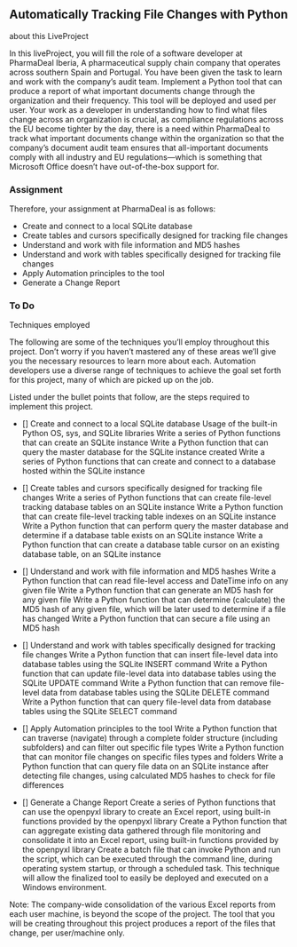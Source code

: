 ## Automatically Tracking File Changes with Python ##

about this LiveProject

In this liveProject, you will fill the role of a software developer at PharmaDeal Iberia,
A pharmaceutical supply chain company that operates across southern Spain and Portugal. 
You have been given the task to learn and work with the company’s audit team.
Implement a Python tool that can produce a report of what important documents 
change through the organization and their frequency. 
This tool will be deployed and used per user. 
Your work as a developer in understanding how to find what files change across an organization is crucial, 
as compliance regulations across the EU become tighter by the day, 
there is a need within PharmaDeal to track what important 
documents change within the organization so that the company’s document 
audit team ensures that all-important documents comply with all industry 
and EU regulations—which is something that Microsoft Office doesn’t have out-of-the-box support for.

### Assignment ###

Therefore, your assignment at PharmaDeal is as follows:

*  Create and connect to a local SQLite database
*  Create tables and cursors specifically designed for tracking file changes
*  Understand and work with file information and MD5 hashes
*  Understand and work with tables specifically designed for tracking file changes
*  Apply Automation principles to the tool
*  Generate a Change Report

### To Do ###

Techniques employed

The following are some of the techniques you’ll employ throughout this project.
Don’t worry if you haven’t mastered any of these areas 
we’ll give you the necessary resources to learn more about each.
Automation developers use a diverse range of techniques to achieve the goal
set forth for this project, many of which are picked up on the job.

Listed under the bullet points that follow, are the steps required to implement this project.

- [] Create and connect to a local SQLite database
        Usage of the built-in Python OS, sys, and SQLite libraries
        Write a series of Python functions that can create an SQLite instance
        Write a Python function that can query the master database for the SQLite instance created
        Write a series of Python functions that can create and connect to a database hosted within the SQLite instance

- [] Create tables and cursors specifically designed for tracking file changes
        Write a series of Python functions that can create file-level tracking database tables on an SQLite instance
        Write a Python function that can create file-level tracking table indexes on an SQLite instance
        Write a Python function that can perform query the master database and determine if a database table exists on an SQLite instance
        Write a Python function that can create a database table cursor on an existing database table, on an SQLite instance

- [] Understand and work with file information and MD5 hashes
        Write a Python function that can read file-level access and DateTime info on any given file
        Write a Python function that can generate an MD5 hash for any given file
        Write a Python function that can determine (calculate) the MD5 hash of any given file, which will be later used to determine if a file has changed
        Write a Python function that can secure a file using an MD5 hash

- [] Understand and work with tables specifically designed for tracking file changes
        Write a Python function that can insert file-level data into database tables using the SQLite INSERT command
        Write a Python function that can update file-level data into database tables using the SQLite UPDATE command
        Write a Python function that can remove file-level data from database tables using the SQLite DELETE command
        Write a Python function that can query file-level data from database tables using the SQLite SELECT command

- [] Apply Automation principles to the tool
        Write a Python function that can traverse (navigate) through a complete folder structure (including subfolders) and can filter out specific file types
        Write a Python function that can monitor file changes on specific files types and folders
        Write a Python function that can query file data on an SQLite instance after detecting file changes, using calculated MD5 hashes to check for file differences

- [] Generate a Change Report
        Create a series of Python functions that can use the openpyxl library to create an Excel report, using built-in functions provided by the openpyxl library
        Create a Python function that can aggregate existing data gathered through file monitoring and consolidate it into an Excel report, using built-in functions provided by the openpyxl library
        Create a batch file that can invoke Python and run the script, which can be executed through the command line, during operating system startup, or through a scheduled task. 
            This technique will allow the finalized tool to easily be deployed and executed on a Windows environment.

Note: The company-wide consolidation of the various Excel reports from each user machine, is beyond the scope of the project. The tool that you will be creating throughout this project produces a report of the files that change, per user/machine only.

